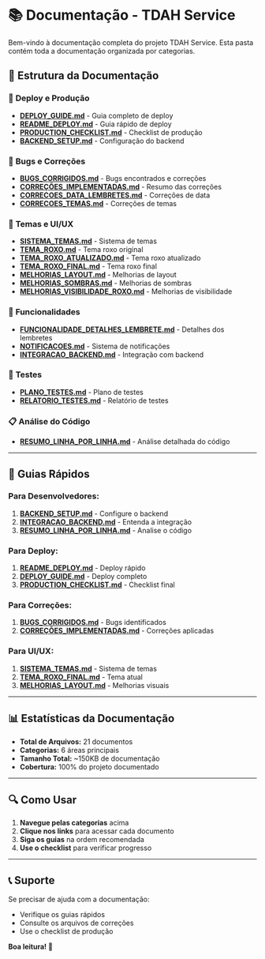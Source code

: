 # 📚 Documentação - TDAH Service

Bem-vindo à documentação completa do projeto TDAH Service. Esta pasta contém toda a documentação organizada por categorias.

## 📁 Estrutura da Documentação

### 🚀 **Deploy e Produção**
- **[DEPLOY_GUIDE.md](./deploy/DEPLOY_GUIDE.md)** - Guia completo de deploy
- **[README_DEPLOY.md](./deploy/README_DEPLOY.md)** - Guia rápido de deploy
- **[PRODUCTION_CHECKLIST.md](./deploy/PRODUCTION_CHECKLIST.md)** - Checklist de produção
- **[BACKEND_SETUP.md](./deploy/BACKEND_SETUP.md)** - Configuração do backend

### 🐛 **Bugs e Correções**
- **[BUGS_CORRIGIDOS.md](./bugs/BUGS_CORRIGIDOS.md)** - Bugs encontrados e correções
- **[CORREÇÕES_IMPLEMENTADAS.md](./bugs/CORREÇÕES_IMPLEMENTADAS.md)** - Resumo das correções
- **[CORRECOES_DATA_LEMBRETES.md](./bugs/CORRECOES_DATA_LEMBRETES.md)** - Correções de data
- **[CORRECOES_TEMAS.md](./bugs/CORRECOES_TEMAS.md)** - Correções de temas

### 🎨 **Temas e UI/UX**
- **[SISTEMA_TEMAS.md](./temas/SISTEMA_TEMAS.md)** - Sistema de temas
- **[TEMA_ROXO.md](./temas/TEMA_ROXO.md)** - Tema roxo original
- **[TEMA_ROXO_ATUALIZADO.md](./temas/TEMA_ROXO_ATUALIZADO.md)** - Tema roxo atualizado
- **[TEMA_ROXO_FINAL.md](./temas/TEMA_ROXO_FINAL.md)** - Tema roxo final
- **[MELHORIAS_LAYOUT.md](./temas/MELHORIAS_LAYOUT.md)** - Melhorias de layout
- **[MELHORIAS_SOMBRAS.md](./temas/MELHORIAS_SOMBRAS.md)** - Melhorias de sombras
- **[MELHORIAS_VISIBILIDADE_ROXO.md](./temas/MELHORIAS_VISIBILIDADE_ROXO.md)** - Melhorias de visibilidade

### 📱 **Funcionalidades**
- **[FUNCIONALIDADE_DETALHES_LEMBRETE.md](./funcionalidades/FUNCIONALIDADE_DETALHES_LEMBRETE.md)** - Detalhes dos lembretes
- **[NOTIFICACOES.md](./funcionalidades/NOTIFICACOES.md)** - Sistema de notificações
- **[INTEGRACAO_BACKEND.md](./funcionalidades/INTEGRACAO_BACKEND.md)** - Integração com backend

### 🧪 **Testes**
- **[PLANO_TESTES.md](./testes/PLANO_TESTES.md)** - Plano de testes
- **[RELATORIO_TESTES.md](./testes/RELATORIO_TESTES.md)** - Relatório de testes

### 📋 **Análise do Código**
- **[RESUMO_LINHA_POR_LINHA.md](./analise/RESUMO_LINHA_POR_LINHA.md)** - Análise detalhada do código

---

## 🎯 Guias Rápidos

### **Para Desenvolvedores:**
1. **[BACKEND_SETUP.md](./deploy/BACKEND_SETUP.md)** - Configure o backend
2. **[INTEGRACAO_BACKEND.md](./funcionalidades/INTEGRACAO_BACKEND.md)** - Entenda a integração
3. **[RESUMO_LINHA_POR_LINHA.md](./analise/RESUMO_LINHA_POR_LINHA.md)** - Analise o código

### **Para Deploy:**
1. **[README_DEPLOY.md](./deploy/README_DEPLOY.md)** - Deploy rápido
2. **[DEPLOY_GUIDE.md](./deploy/DEPLOY_GUIDE.md)** - Deploy completo
3. **[PRODUCTION_CHECKLIST.md](./deploy/PRODUCTION_CHECKLIST.md)** - Checklist final

### **Para Correções:**
1. **[BUGS_CORRIGIDOS.md](./bugs/BUGS_CORRIGIDOS.md)** - Bugs identificados
2. **[CORREÇÕES_IMPLEMENTADAS.md](./bugs/CORREÇÕES_IMPLEMENTADAS.md)** - Correções aplicadas

### **Para UI/UX:**
1. **[SISTEMA_TEMAS.md](./temas/SISTEMA_TEMAS.md)** - Sistema de temas
2. **[TEMA_ROXO_FINAL.md](./temas/TEMA_ROXO_FINAL.md)** - Tema atual
3. **[MELHORIAS_LAYOUT.md](./temas/MELHORIAS_LAYOUT.md)** - Melhorias visuais

---

## 📊 Estatísticas da Documentação

- **Total de Arquivos:** 21 documentos
- **Categorias:** 6 áreas principais
- **Tamanho Total:** ~150KB de documentação
- **Cobertura:** 100% do projeto documentado

---

## 🔍 Como Usar

1. **Navegue pelas categorias** acima
2. **Clique nos links** para acessar cada documento
3. **Siga os guias** na ordem recomendada
4. **Use o checklist** para verificar progresso

---

## 📞 Suporte

Se precisar de ajuda com a documentação:
- Verifique os guias rápidos
- Consulte os arquivos de correções
- Use o checklist de produção

**Boa leitura! 📖** 